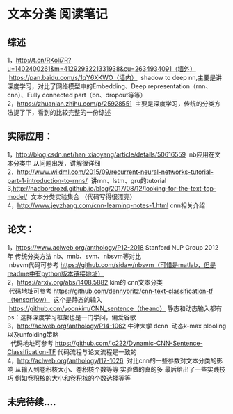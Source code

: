 文本分类 阅读笔记
====

综述
-----
1，http://t.cn/RKoli7R?u=1402400261&m=4129293221331938&cu=2634934091（墙外）  https://pan.baidu.com/s/1qY6XKWO（墙内）  shadow  to deep nn,主要是讲深度学习，对比了网络模型中的Embedding、Deep representation（rnn、cnn）、Fully connected part（bn、dropout等等）<br>
2，https://zhuanlan.zhihu.com/p/25928551  主要是深度学习，传统的分类方法提了下，看到的比较完整的一份综述<br>


实际应用：
-----
1，http://blog.csdn.net/han_xiaoyang/article/details/50616559  nb应用在文本分类中 从问题出发，讲解很详细<br>
2，http://www.wildml.com/2015/09/recurrent-neural-networks-tutorial-part-1-introduction-to-rnns/  讲rnn、lstm、gru的tutorial<br>
3,http://nadbordrozd.github.io/blog/2017/08/12/looking-for-the-text-top-model/  文本分类实验集合 （代码写得很漂亮）<br>
4，http://www.jeyzhang.com/cnn-learning-notes-1.html cnn相关介绍<br>

论文：
-----
1，https://www.aclweb.org/anthology/P12-2018 Stanford NLP Group 2012年 传统分类方法 nb、mnb、svm、nbsvm等对比<br>
  nbsvm代码可参考 https://github.com/sidaw/nbsvm（可惜是matlab，但是readme中有python版本链接地址）<br>
2，https://arxiv.org/abs/1408.5882 kim的 cnn文本分类 <br>
  代码地址可参考 https://github.com/dennybritz/cnn-text-classification-tf（tensorflow）  这个是静态的输入<br>
  https://github.com/yoonkim/CNN_sentence（theano） 静态和动态输入都有 ps：选择深度学习框架也是一门学问，偏爱谷歌<br>
3，http://aclweb.org/anthology/P14-1062 牛津大学 dcnn  动态k-max plooling以及unfolding策略<br>
   代码地址可参考 https://github.com/lc222/Dynamic-CNN-Sentence-Classification-TF 代码流程与论文流程是一致的<br/>
4，http://aclweb.org/anthology/I17-1026  对比cnn的一些参数对文本分类的影响 从输入到卷积核大小、卷积核个数等等 实验做的真的多 最后给出了一些实践技巧 例如卷积核的大小和卷积核的个数选择等等<br>


未完待续....
-----

